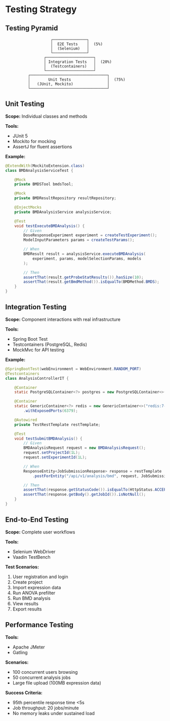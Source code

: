 # Testing Strategy

## Testing Pyramid

```
                    ┌───────────────┐
                    │  E2E Tests    │  (5%)
                    │  (Selenium)   │
                    └───────────────┘
                 ┌─────────────────────┐
                 │ Integration Tests   │  (20%)
                 │  (Testcontainers)   │
                 └─────────────────────┘
          ┌──────────────────────────────────┐
          │        Unit Tests                │  (75%)
          │   (JUnit, Mockito)               │
          └──────────────────────────────────┘
```

## Unit Testing

**Scope:** Individual classes and methods

**Tools:**
- JUnit 5
- Mockito for mocking
- AssertJ for fluent assertions

**Example:**
```java
@ExtendWith(MockitoExtension.class)
class BMDAnalysisServiceTest {

    @Mock
    private BMDSTool bmdsTool;

    @Mock
    private BMDResultRepository resultRepository;

    @InjectMocks
    private BMDAnalysisService analysisService;

    @Test
    void testExecuteBMDAnalysis() {
        // Given
        DoseResponseExperiment experiment = createTestExperiment();
        ModelInputParameters params = createTestParams();

        // When
        BMDResult result = analysisService.executeBMDAnalysis(
            experiment, params, modelSelectionParams, models
        );

        // Then
        assertThat(result.getProbeStatResults()).hasSize(10);
        assertThat(result.getBmdMethod()).isEqualTo(BMDMethod.BMDS);
    }
}
```

## Integration Testing

**Scope:** Component interactions with real infrastructure

**Tools:**
- Spring Boot Test
- Testcontainers (PostgreSQL, Redis)
- MockMvc for API testing

**Example:**
```java
@SpringBootTest(webEnvironment = WebEnvironment.RANDOM_PORT)
@Testcontainers
class AnalysisControllerIT {

    @Container
    static PostgreSQLContainer<?> postgres = new PostgreSQLContainer<>("postgres:15");

    @Container
    static GenericContainer<?> redis = new GenericContainer<>("redis:7-alpine")
        .withExposedPorts(6379);

    @Autowired
    private TestRestTemplate restTemplate;

    @Test
    void testSubmitBMDAnalysis() {
        // Given
        BMDAnalysisRequest request = new BMDAnalysisRequest();
        request.setProjectId(1L);
        request.setExperimentId(1L);

        // When
        ResponseEntity<JobSubmissionResponse> response = restTemplate
            .postForEntity("/api/v1/analysis/bmd", request, JobSubmissionResponse.class);

        // Then
        assertThat(response.getStatusCode()).isEqualTo(HttpStatus.ACCEPTED);
        assertThat(response.getBody().getJobId()).isNotNull();
    }
}
```

## End-to-End Testing

**Scope:** Complete user workflows

**Tools:**
- Selenium WebDriver
- Vaadin TestBench

**Test Scenarios:**
1. User registration and login
2. Create project
3. Import expression data
4. Run ANOVA prefilter
5. Run BMD analysis
6. View results
7. Export results

## Performance Testing

**Tools:**
- Apache JMeter
- Gatling

**Scenarios:**
- 100 concurrent users browsing
- 50 concurrent analysis jobs
- Large file upload (100MB expression data)

**Success Criteria:**
- 95th percentile response time <5s
- Job throughput: 20 jobs/minute
- No memory leaks under sustained load
